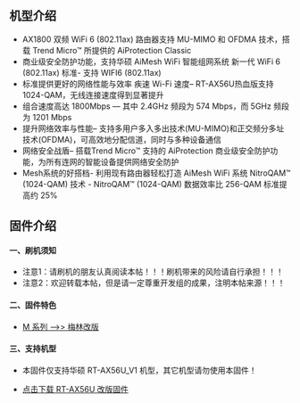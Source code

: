 ## 机型介绍
* AX1800 双频 WiFi 6 (802.11ax) 路由器支持 MU-MIMO 和 OFDMA 技术，搭载 Trend Micro™ 所提供的 AiProtection Classic
* 商业级安全防护功能，支持华硕 AiMesh WiFi 智能组网系统 新一代 WiFi 6 (802.11ax) 标准- 支持 WIFI6 (802.11ax) 
* 标准提供更好的网络性能与效率 疾速 Wi-Fi 速度– RT-AX56U热血版支持 1024-QAM，无线连接速度得到显著提升
* 组合速度高达 1800Mbps — 其中 2.4GHz 频段为 574 Mbps，而 5GHz 频段为 1201 Mbps
* 提升网络效率与性能– 支持多用户多入多出技术(MU-MIMO)和正交频分多址技术(OFDMA)，可高效地分配信道，同时与多种设备通信
* 网络安全战盾– 搭载Trend Micro™ 支持的 AiProtection 商业级安全防护功能，为所有连网的智能设备提供网络安全防护
* Mesh系统的好搭档- 利用现有路由器轻松打造 AiMesh WiFi 系统 NitroQAM™ (1024-QAM) 技术 - NitroQAM™ (1024-QAM) 数据效率比 256-QAM 标准提高约 25%

## 固件介绍
#### 一、刷机须知
* 注意1：请刷机的朋友认真阅读本帖！！！刷机带来的风险请自行承担！！！
* 注意2：欢迎转载本帖，但是请一定尊重开发组的成果，注明本帖来源！！！

#### 二、固件特色
* [M 系列 ——>> 梅林改版](/zh/guide/asus/firmware-m.md)

#### 三、支持机型
* 本固件仅支持华硕 RT-AX56U_V1 机型，其它机型请勿使用本固件！

* [点击下载 RT-AX56U 改版固件](https://www.asusgo.com/firmware/download?devicename=rt-ax56u&firmware=merlin)
